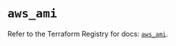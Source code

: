 # `aws_ami`

Refer to the Terraform Registry for docs: [`aws_ami`](https://registry.terraform.io/providers/hashicorp/aws/5.34.0/docs/resources/ami).
